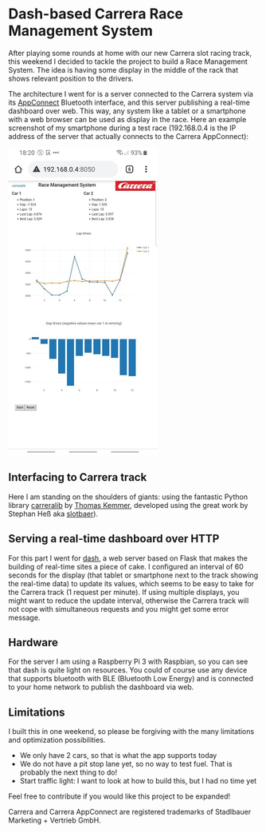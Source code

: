 # Dash-based Carrera Race Management System

After playing some rounds at home with our new Carrera slot racing track, this weekend I decided to tackle the project to build a Race Management System. The idea is having some display in the middle of the rack that shows relevant position to the drivers.

The architecture I went for is a server connected to the Carrera system via its [AppConnect](https://www.carrera-toys.com/en/product/20030369-carrera-appconnect) Bluetooth interface, and this server publishing a real-time dashboard over web. This way, any system like a tablet or a smartphone with a web browser can be used as display in the race. Here an example screenshot of my smartphone during a test race (192.168.0.4 is the IP address of the server that actually connects to the Carrera AppConnect):

![Screenshot](screenshot_android_01.jpg)

## Interfacing to Carrera track

Here I am standing on the shoulders of giants: using the fantastic Python library [carreralib](https://github.com/tkem/carreralib) by [Thomas Kemmer](https://github.com/tkem), developed using the great work by Stephan Heß aka [slotbaer](https://www.slotbaer.de)).

## Serving a real-time dashboard over HTTP

For this part I went for [dash](https://dash.plotly.com/), a web server based on Flask that makes the building of real-time sites a piece of cake. I configured an interval of 60 seconds for the display (that tablet or smartphone next to the track showing the real-time data) to update its values, which seems to be easy to take for the Carrera track (1 request per minute). If using multiple displays, you might want to reduce the update interval, otherwise the Carrera track will not cope with simultaneous requests and you might get some error message.

## Hardware

For the server I am using a Raspberry Pi 3 with Raspbian, so you can see that dash is quite light on resources. You could of course use any device that supports bluetooth with BLE (Bluetooth Low Energy) and is connected to your home network to publish the dashboard via web.

## Limitations

I built this in one weekend, so please be forgiving with the many limitations and optimization possibilities.

* We only have 2 cars, so that is what the app supports today
* We do not have a pit stop lane yet, so no way to test fuel. That is probably the next thing to do!
* Start traffic light: I want to look at how to build this, but I had no time yet

Feel free to contribute if you would like this project to be expanded!

Carrera and Carrera AppConnect are registered trademarks of Stadlbauer Marketing + Vertrieb GmbH.
